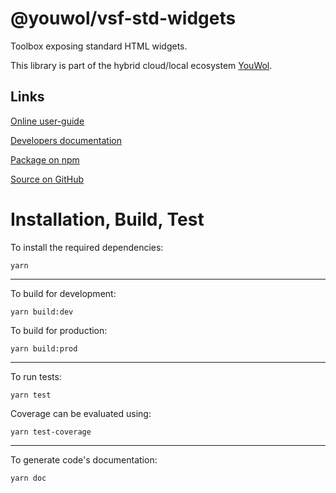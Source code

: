 # @youwol/vsf-std-widgets

Toolbox exposing standard HTML widgets.

This library is part of the hybrid cloud/local ecosystem
[YouWol](https://platform.youwol.com/applications/@youwol/platform/latest).

## Links

[Online user-guide](https://l.youwol.com/doc/@youwol/vsf-std-widgets)

[Developers documentation](https://platform.youwol.com/applications/@youwol/cdn-explorer/latest?package=@youwol/vsf-std-widgets&tab=doc)

[Package on npm](https://www.npmjs.com/package/@youwol/vsf-std-widgets)

[Source on GitHub](https://github.com/youwol/vsf-std-widgets)

# Installation, Build, Test

To install the required dependencies:

```shell
yarn
```

---

To build for development:

```shell
yarn build:dev
```

To build for production:

```shell
yarn build:prod
```

---

To run tests:

```shell
yarn test
```

Coverage can be evaluated using:

```shell
yarn test-coverage
```

---

To generate code's documentation:

```shell
yarn doc
```
